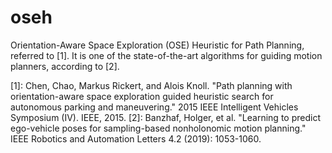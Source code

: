 # oseh
Orientation-Aware Space Exploration (OSE) Heuristic for Path Planning, referred to [1]. It is one of the state-of-the-art algorithms for guiding motion planners, according to [2].

[1]: Chen, Chao, Markus Rickert, and Alois Knoll. "Path planning with orientation-aware space exploration guided heuristic search for autonomous parking and maneuvering." 2015 IEEE Intelligent Vehicles Symposium (IV). IEEE, 2015.
[2]: Banzhaf, Holger, et al. "Learning to predict ego-vehicle poses for sampling-based nonholonomic motion planning." IEEE Robotics and Automation Letters 4.2 (2019): 1053-1060.
